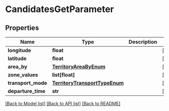 # CandidatesGetParameter

## Properties
Name | Type | Description | Notes
------------ | ------------- | ------------- | -------------
**longitude** | **float** |  | [optional] 
**latitude** | **float** |  | [optional] 
**area_by** | [**TerritoryAreaByEnum**](TerritoryAreaByEnum.md) |  | [optional] 
**zone_values** | **list[float]** |  | [optional] 
**transport_mode** | [**TerritoryTransportTypeEnum**](TerritoryTransportTypeEnum.md) |  | [optional] 
**departure_time** | **str** |  | [optional] 

[[Back to Model list]](../README.md#documentation-for-models) [[Back to API list]](../README.md#documentation-for-api-endpoints) [[Back to README]](../README.md)

